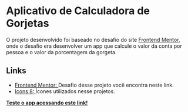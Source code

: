 # Aplicativo de Calculadora de Gorjetas

O projeto desenvolvido foi baseado no desafio do site <a href="https://www.frontendmentor.io/challenges/tip-calculator-app-ugJNGbJUX">Frontend Mentor</a>, onde o desafio era desenvolver um app que calcule o valor da conta por pessoa e o valor da porcentagem da gorgeta.

## Links

- <a href="https://www.frontendmentor.io/challenges/tip-calculator-app-ugJNGbJUX">Frontend Mentor: </a> Desafio desse projeto você encontra neste link.
- <a href="https://icons8.com.br/">Icons 8: </a> Ícones utilizados nesse projetos.

<b><a href="https://tip-calculator-app-coral.vercel.app/">Teste o app acessando este link!</a></b>
